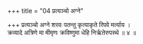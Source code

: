 +++
title = "04 प्रत्यञ्चो अग्ने"

+++
प्रत्यञ्चो अग्ने शरवः पतन्तु कृत्याकृते रिपवे मर्त्याय ।  
क्रव्यादे अत्रिणे मा मीमृणः क्रविष्णुमा धेहि निर्ऋतेरुपस्थे ॥ ४ ॥
